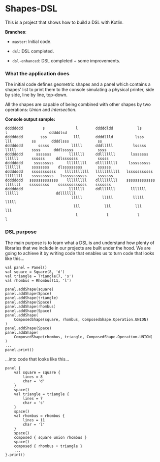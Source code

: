 # Shapes-DSL
This is a project that shows how to build a DSL with Kotlin.

**Branches:**

- `master`: Initial code.

- `dsl`: DSL completed.

- `dsl-enhanced`: DSL completed + some improvements.

### What the application does

The initial code defines geometric shapes and a panel which contains a shapes' list to print them to the console simulating a physical printer, side by side, line by line, top-down.

All the shapes are capable of being combined with other shapes by two operations: *Union* and *Intersection*.

**Console output sample:**
```
dddddddd         s              l        dddddldd           ls              l                   dddddlsd                
dddddddd        sss            lll       ddddllld          lsss            lll         ss       ddddlsss             ss 
dddddddd       sssss          lllll      dddlllll         lsssss          lllll       ssss      dddlsssss           ssss
dddddddd      sssssss        lllllll     ddlllllll       lsssssss        llllll      ssssss     ddlsssssss         sssss
dddddddd     sssssssss      lllllllll    dlllllllll     lsssssssss      lllllll     ssssssss    dlsssssssss       ssssss
dddddddd    sssssssssss    lllllllllll   lllllllllll   lsssssssssss    llllllll    ssssssssss   lsssssssssss     sssssss
dddddddd   sssssssssssss    lllllllll    dlllllllll    sssssssssssss    lllllll    sssssssss    sssssssssssss    sssssss
dddddddd                     lllllll     ddlllllll       lllllll         llllll                 ddlllllll               
                              lllll         lllll         lllll                                    lllll                
                               lll           lll           lll                                      lll                 
                                l             l             l                                        l                   
```
### DSL purpose

The main purpose is to learn what a DSL is and understand how plenty of libraries that we include in our projects are built under the hood. We are going to achieve it by writing code that enables us to turn code that looks like this...

```
val panel = Panel()
val square = Square(8, 'd')
val triangle = Triangle(7, 's')
val rhombus = Rhombus(11, 'l')

panel.addShape(square)
panel.addShape(Space)
panel.addShape(triangle)
panel.addShape(Space)
panel.addShape(rhombus)
panel.addShape(Space)
panel.addShape(
    ComposedShape(square, rhombus, ComposedShape.Operation.UNION)
)
panel.addShape(Space)
panel.addShape(
    ComposedShape(rhombus, triangle, ComposedShape.Operation.UNION)
)
...
panel.print()
```
...into code that looks like this...
```
panel {
    val square = square {
        lines = 8
        char = 'd'
    }
    space()
    val triangle = triangle {
        lines = 7
        char = 's'
    }
    space()
    val rhombus = rhombus {
        lines = 11
        char = 'l'
    }
    space()
    composed { square union rhombus }
    space()
    composed { rhombus + triangle }
    ...
}.print()
```

